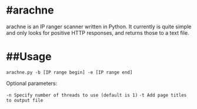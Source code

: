 #arachne
==========

arachne is an IP ranger scanner written in Python. It currently is quite simple and only looks for positive HTTP responses, and returns those to a text file.

##Usage
==========
```arachne.py -b [IP range begin] -e [IP range end]```

Optional parameters:

```-n Specify number of threads to use (default is 1)```
```-t Add page titles to output file```
